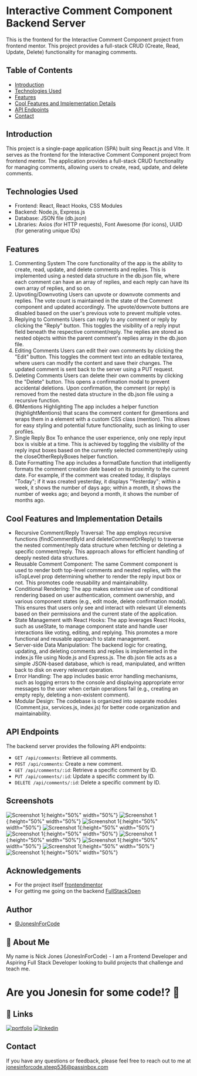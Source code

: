 # Interactive Comment Component Backend Server

This is the frontend for the Interactive Comment Component project from frontend mentor. This project provides a full-stack CRUD (Create, Read, Update, Delete) functionality for managing comments.

## Table of Contents

- [Introduction](#introduction)
- [Technologies Used](#technologies-used)
- [Features](#features)
- [Cool Features and Implementation Details](#cool-features-and-implementation-details)
- [API Endpoints](#api-endpoints)
- [Contact](#contact)

## Introduction

This project is a single-page application (SPA) built sing React.js and Vite. It serves as the frontend for the Interactive Comment Component project from frontend mentor. The application provides a full-stack CRUD functionality for managing comments, allowing users to create, read, update, and delete comments.

## Technologies Used

- Frontend: React, React Hooks, CSS Modules
- Backend: Node.js, Express.js
- Database: JSON file (db.json)
- Libraries: Axios (for HTTP requests), Font Awesome (for icons), UUID (for generating unique IDs)


## Features

1. Commenting System
The core functionality of the app is the ability to create, read, update, and delete comments and replies. This is implemented using a nested data structure in the db.json file, where each comment can have an array of replies, and each reply can have its own array of replies, and so on.
2. Upvoting/Downvoting
Users can upvote or downvote comments and replies. The vote count is maintained in the state of the Comment component and updated accordingly. The upvote/downvote buttons are disabled based on the user's previous vote to prevent multiple votes.
3. Replying to Comments
Users can reply to any comment or reply by clicking the "Reply" button. This toggles the visibility of a reply input field beneath the respective comment/reply. The replies are stored as nested objects within the parent comment's replies array in the db.json file.
4. Editing Comments
Users can edit their own comments by clicking the "Edit" button. This toggles the comment text into an editable textarea, where users can modify the content and save their changes. The updated comment is sent back to the server using a PUT request.
5. Deleting Comments
Users can delete their own comments by clicking the "Delete" button. This opens a confirmation modal to prevent accidental deletions. Upon confirmation, the comment (or reply) is removed from the nested data structure in the db.json file using a recursive function.
6. @Mentions Highlighting
The app includes a helper function (highlightMentions) that scans the comment content for @mentions and wraps them in a <span> element with a custom CSS class (mention). This allows for easy styling and potential future functionality, such as linking to user profiles.
7. Single Reply Box
To enhance the user experience, only one reply input box is visible at a time. This is achieved by toggling the visibility of the reply input boxes based on the currently selected comment/reply using the closeOtherReplyBoxes helper function.
8. Date Formatting
The app includes a formatDate function that intelligently formats the comment creation date based on its proximity to the current date. For example, if the comment was created today, it displays "Today"; if it was created yesterday, it displays "Yesterday"; within a week, it shows the number of days ago; within a month, it shows the number of weeks ago; and beyond a month, it shows the number of months ago.

## Cool Features and Implementation Details

- Recursive Comment/Reply Traversal: The app employs recursive functions (findCommentById and deleteCommentOrReply) to traverse the nested comment/reply data structure when fetching or deleting a specific comment/reply. This approach allows for efficient handling of deeply nested data structures.
- Reusable Comment Component: The same Comment component is used to render both top-level comments and nested replies, with the isTopLevel prop determining whether to render the reply input box or not. This promotes code reusability and maintainability.
- Conditional Rendering: The app makes extensive use of conditional rendering based on user authentication, comment ownership, and various component states (e.g., edit mode, delete confirmation modal). This ensures that users only see and interact with relevant UI elements based on their permissions and the current state of the application.
- State Management with React Hooks: The app leverages React Hooks, such as useState, to manage component state and handle user interactions like voting, editing, and replying. This promotes a more functional and reusable approach to state management.
- Server-side Data Manipulation: The backend logic for creating, updating, and deleting comments and replies is implemented in the index.js file using Node.js and Express.js. The db.json file acts as a simple JSON-based database, which is read, manipulated, and written back to disk on every relevant operation.
- Error Handling: The app includes basic error handling mechanisms, such as logging errors to the console and displaying appropriate error messages to the user when certain operations fail (e.g., creating an empty reply, deleting a non-existent comment).
- Modular Design: The codebase is organized into separate modules (Comment.jsx, services.js, index.js) for better code organization and maintainability.

## API Endpoints

The backend server provides the following API endpoints:

- `GET /api/comments`: Retrieve all comments.
- `POST /api/comments`: Create a new comment.
- `GET /api/comments/:id`: Retrieve a specific comment by ID.
- `PUT /api/comments/:id`: Update a specific comment by ID.
- `DELETE /api/comments/:id`: Delete a specific comment by ID.


## Screenshots

![Screenshot 1](screenshots/screenshot1.png){:height="50%" width="50%"}
![Screenshot 1](screenshots/screenshot1.png){:height="50%" width="50%"}
![Screenshot 1](screenshots/screenshot1.png){:height="50%" width="50%"}
![Screenshot 1](screenshots/screenshot1.png){:height="50%" width="50%"}
![Screenshot 1](screenshots/screenshot1.png){:height="50%" width="50%"}
![Screenshot 1](screenshots/screenshot1.png){:height="50%" width="50%"}
![Screenshot 1](screenshots/screenshot1.png){:height="50%" width="50%"}
![Screenshot 1](screenshots/screenshot1.png){:height="50%" width="50%"}
![Screenshot 1](screenshots/screenshot1.png){:height="50%" width="50%"}


## Acknowledgements

 - For the project itself [frontendmentor](https://www.frontendmentor.io/challenges/interactive-comments-section-iG1RugEG9)
 - For getting me going on the backend [FullStackOpen](https://fullstackopen.com/en)


## Author

- [@JonesInForCode](https://www.github.com/JonesInForCode)

## 🚀 About Me

My name is Nick Jones (JonesInForCode) - I am a Frontend Developer and Aspiring Full Stack Developer looking to build projects that challenge and teach me.

# Are you Jonesin for some code!? 👋

## 🔗 Links

[![portfolio](https://img.shields.io/badge/my_portfolio-000?style=for-the-badge&logo=ko-fi&logoColor=white)](https://www.jonesinforcode.dev)
[![linkedin](https://img.shields.io/badge/linkedin-0A66C2?style=for-the-badge&logo=linkedin&logoColor=white)](https://www.linkedin.com/in/nicolas-jones-0930b6177)

## Contact

If you have any questions or feedback, please feel free to reach out to me at jonesinforcode.steep536@passinbox.com
